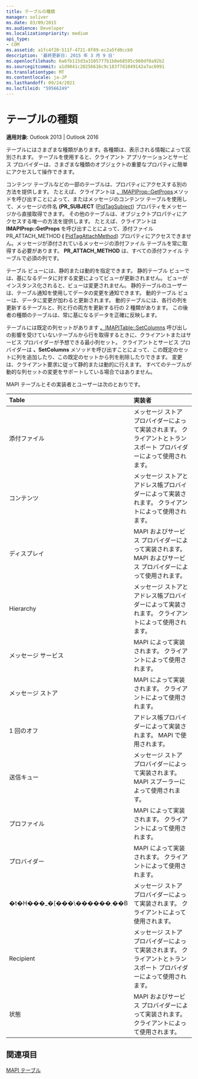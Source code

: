 ```yaml
---
title: テーブルの種類
manager: soliver
ms.date: 03/09/2015
ms.audience: Developer
ms.localizationpriority: medium
api_type:
- COM
ms.assetid: a1fc4f20-511f-4721-8f09-ec2a5fd0ccb0
description: '最終更新日: 2015 年 3 月 9 日'
ms.openlocfilehash: 6a6fb115d3a3105777b1b0e68595c960df0a92b2
ms.sourcegitcommit: a1d9041c20256616c9c183f7d1049142a7ac6991
ms.translationtype: MT
ms.contentlocale: ja-JP
ms.lasthandoff: 09/24/2021
ms.locfileid: "59566249"
---
```

# <a name="types-of-tables"></a>テーブルの種類

  
  
**適用対象**: Outlook 2013 | Outlook 2016 
  
テーブルにはさまざまな種類があります。各種類は、表示される情報によって区別されます。 テーブルを使用すると、クライアント アプリケーションとサービス プロバイダーは、さまざまな種類のオブジェクトの重要なプロパティに簡単にアクセスして操作できます。 
  
コンテンツ テーブルなどの一部のテーブルは、プロパティにアクセスする別の方法を提供します。 たとえば、クライアントは [、IMAPIProp::GetProps](imapiprop-getprops.md)メソッドを呼び出すことによって、またはメッセージのコンテンツ テーブルを使用して、メッセージの件名 **(PR_SUBJECT** ([PidTagSubject](pidtagsubject-canonical-property.md)) プロパティをメッセージから直接取得できます。 その他のテーブルは、オブジェクトプロパティにアクセスする唯一の方法を提供します。 たとえば、クライアントは **IMAPIProp::GetProps** を呼び出すことによって、添付ファイルPR_ATTACH_METHOD **(** [PidTagAttachMethod](pidtagattachmethod-canonical-property.md)) プロパティにアクセスできません。メッセージが添付されているメッセージの添付ファイル テーブルを常に取得する必要があります。 **PR_ATTACH_METHOD** は、すべての添付ファイル テーブルで必須の列です。 
  
テーブル ビューには、静的または動的を指定できます。 静的テーブル ビューでは、基になるデータに対する変更によってビューが更新されません。 ビューがインスタンス化されると、ビューは変更されません。 静的テーブルのユーザーは、テーブル通知を使用してデータの変更を通知できます。 動的テーブル ビューは、データに変更が加わると更新されます。 動的テーブルには、各行の列を更新するテーブルと、列と行の両方を更新する行の 2 種類があります。 この後者の種類のテーブルは、常に基になるデータを正確に反映します。
  
テーブルには既定の列セットがあります [。IMAPITable::SetColumns](imapitable-setcolumns.md) 呼び出しの影響を受けていないテーブルから行を取得するときに、クライアントまたはサービス プロバイダーが予想できる最小列セット。 クライアントとサービス プロバイダーは **、SetColumns** メソッドを呼び出すことによって、この既定のセットに列を追加したり、この既定のセットから列を削除したりできます。 変更は、クライアント要求に従って静的または動的に行えます。 すべてのテーブルが動的な列セットの変更をサポートしている場合ではありません。 
  
MAPI テーブルとその実装者とユーザーは次のとおりです。
  
|**Table**|**実装者**|
|:-----|:-----|
|添付ファイル  <br/> |メッセージ ストア プロバイダーによって実装されます。 クライアントとトランスポート プロバイダーによって使用されます。  <br/> |
|コンテンツ  <br/> |メッセージ ストアとアドレス帳プロバイダーによって実装されます。 クライアントによって使用されます。  <br/> |
|ディスプレイ  <br/> |MAPI およびサービス プロバイダーによって実装されます。 MAPI およびサービス プロバイダーによって使用されます。  <br/> |
|Hierarchy  <br/> |メッセージ ストアとアドレス帳プロバイダーによって実装されます。 クライアントによって使用されます。  <br/> |
|メッセージ サービス  <br/> |MAPI によって実装されます。 クライアントによって使用されます。  <br/> |
|メッセージ ストア  <br/> |MAPI によって実装されます。 クライアントによって使用されます。  <br/> |
|1 回のオフ  <br/> |アドレス帳プロバイダーによって実装されます。 MAPI で使用されます。  <br/> |
|送信キュー  <br/> |メッセージ ストア プロバイダーによって実装されます。 MAPI スプーラーによって使用されます。  <br/> |
|プロファイル  <br/> |MAPI によって実装されます。 クライアントによって使用されます。  <br/> |
|プロバイダー  <br/> |MAPI によって実装されます。 クライアントによって使用されます。  <br/> |
|�t�H���_�[���\������܂��B  <br/> |メッセージ ストア プロバイダーによって実装されます。 クライアントによって使用されます。  <br/> |
|Recipient  <br/> |メッセージ ストア プロバイダーによって実装されます。 クライアントとトランスポート プロバイダーによって使用されます。  <br/> |
|状態  <br/> |MAPI およびサービス プロバイダーによって実装されます。 クライアントによって使用されます。  <br/> |
   
## <a name="see-also"></a>関連項目



[MAPI テーブル](mapi-tables.md)

